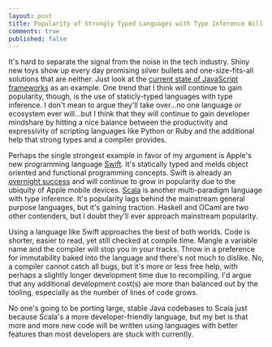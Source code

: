 ```yaml
---
layout: post
title: Popularity of Strongly Typed Languages with Type Inference Will Grow
comments: true
published: false
---
```


It's hard to separate the signal from the noise in the tech industry. Shiny new toys show up every day promising silver bullets and one-size-fits-all solutions that are neither. Just look at the [current state of JavaScript frameworks](http://todomvc.com/) as an example. One trend that I think will continue to gain popularity, though, is the use of staticly-typed languages with type inference. I don't mean to argue they'll take over...no one language or ecosystem ever will...but I think that they will continue to gain developer mindshare by hitting a nice balance between the productivity and expressivity of scripting languages like Python or Ruby and the additional help that strong types and a compiler provides.

Perhaps the single strongest example in favor of my argument is Apple's new programming language [Swift](https://developer.apple.com/swift/). It's statically typed and melds object oriented and functional programming concepts. Swift is already an [overnight success](http://thenextweb.com/insider/2015/01/15/apples-swift-exploded-popularity-2014-javascript-still-popular-programming-language-overall/) and will continue to grow in popularity due to the ubiquity of Apple mobile devices. [Scala](http://www.scala-lang.org/) is another multi-paradigm language with type inference. It's popularity lags behind the mainstream general purpose languages, but it's gaining traction. Haskell and OCaml are two other contenders, but I doubt they'll ever approach mainstream popularity. 

Using a language like Swift approaches the best of both worlds. Code is shorter, easier to read, yet still checked at compile time. Mangle a variable name and the compiler will stop you in your tracks. Throw in a preference for immutability baked into the language and there's not much to dislike. No, a compiler cannot catch all bugs, but it's more or less free help, with perhaps a slightly longer development time due to recompiling. I'd argue that any additional development cost(s) are more than balanced out by the tooling, especially as the number of lines of code grows. 

No one's going to be porting large, stable Java codebases to Scala just because Scala's a more developer-friendly language, but my bet is that more and more new code will be written using languages with better features than most developers are stuck with currently. 